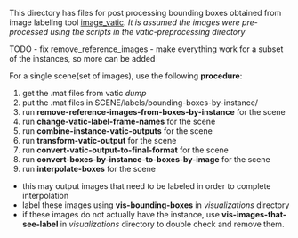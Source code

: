 This directory has files for post processing bounding boxes obtained
from image labeling tool [image_vatic](https://github.com/pammirato/image_vatic).
_It is assumed the images were pre-processed using the scripts in the 
vatic-preprocessing directory_



TODO  - fix remove_reference_images 
      - make everything work for a subset of the instances, so more can be added

 
For a single scene(set of images), use the following **procedure**:

1. get the .mat files from vatic _dump_ 
1. put the .mat files in SCENE/labels/bounding-boxes-by-instance/
1. run **remove-reference-images-from-boxes-by-instance** for the scene
1. run **change-vatic-label-frame-names** for the scene
1. run **combine-instance-vatic-outputs** for the scene
1. run **transform-vatic-output** for the scene
1. run **convert-vatic-output-to-final-format** for the scene
1. run **convert-boxes-by-instance-to-boxes-by-image** for the scene
1. run **interpolate-boxes** for the scene
  * this may output images that need to be labeled in order to complete interpolation
  * label these images using **vis-bounding-boxes** in _visualizations_ directory
  * if these images do not actually have the instance, use **vis-images-that-see-label** in _visualizations_ directory to double check and remove them.

  
